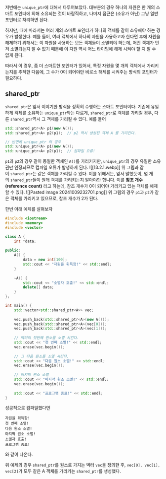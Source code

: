 저번에는 `unique_ptr`에 대해서 다루어보았다. 대부분의 경우 하나의 자원은 한 개의 스마트 포인터에 의해 소유되는 것이 바람직하고, 나머지 접근은 (소유가 아닌) 그냥 일반 포인터로 처리하면 된다.

하지만, 때에 따라서는 여러 개의 스마트 포인터가 하나의 객체를 같이 소유해야 하는 경우가 발생한다. 예를 들어, 여러 객체에서 하나의 자원을 사용하고자 한다면 후에 자원을 해제하기 위해서는 이 자원을 사용하는 모든 객체들이 소멸되야 하는데, 어떤 객체가 먼저 소멸되는지 알 수 없기 때문에 이 자원 역시 어느 타이밍에 해제 시켜야 할 지 알 수 없게 된다.

따라서 이 경우, 좀 더 스마트한 포인터가 있어서, 특정 자원을 몇 개의 객체에서 가리키는지를 추적한 다음에, 그 수가 0이 되어야만 비로소 해제를 시켜주는 방식의 포인터가 필요하다.

## shared_ptr

`shared_ptr`은 앞서 이야기한 방식을 정확히 수행하는 스마트 포인터이다. 기존에 유일하게 객체를 소유하는 `unique_ptr`와는 다르게, `shared_ptr`로 객체를 가리킬 경우, 다른 `shared_ptr`역시 그 객체를 가리킬 수 있다. 예를 들어
```cpp
std::shared_ptr<A> p1(new A());
std::shared_ptr<A> p2(p1);  // p2 역시 생성된 객체 A 를 가리킨다.

// 반면에 unique_ptr 의 경우
std::unique_ptr<A> p1(new A());
std::unique_ptr<A> p2(p1);  // 컴파일 오류!
```
`p1`과 `p2`의 경우 같이 동일한 객체인 `A()`를 가리키지만, `unique_ptr`의 경우 유일한 소유권만 인정되므로 컴파일 오류가 발생하게 된다.
![[13.2.1.webp]]
위 그림과 같이 `shared_ptr`는 같은 객체를 가리킬 수 있다. 이를 위해서는, 앞서 말했듯이, 몇 개의 `shared_ptr`들이 원래 객체를 가리키는지 알아야만 합니다. 이를 **참조 개수(reference count)** 라고 하는데, 참조 개수가 0이 되어야 가리키고 있는 객체를 해제할 수 있다.
![[Pasted image 20241009232701.png]]
위 그림의 경우 `p1`과 `p2`가 같은 객체를 가리키고 있으므로, 참조 개수가 2가 된다.

한번 아래 예제를 살펴보자
```cpp
#include <iostream>
#include <memory>
#include <vector>

class A {
	int *data;
	
public:
	A() {
		data = new int[100];
		std::cout << "자원을 획득함!" << std::endl;
	}
	
	~A() {
		std::cout << "소멸자 호출!" << std::endl;
		delete[] data;
	}
};

int main() {
	std::vector<std::shared_ptr<A>> vec;
	
	vec.push_back(std::shared_ptr<A>(new A()));
	vec.push_back(std::shared_ptr<A>(vec[0]));
	vec.push_back(std::shared_ptr<A>(vec[1]));
	
	// 벡터의 첫번째 원소를 소멸 시킨다.
	std::cout << "첫 번째 소멸!" << std::endl;
	vec.erase(vec.begin());
	
	// 그 다음 원소를 소멸 시킨다.
	std::cout << "다음 원소 소멸!" << std::endl;
	vec.erase(vec.begin());
	
	// 마지막 원소 소멸
	std::cout << "마지막 원소 소멸!" << std::endl;
	vec.erase(vec.begin());
	
	std::cout << "프로그램 종료!" << std::endl;
}
```
성공적으로 컴파일했다면
```
자원을 획득함!
첫 번째 소멸!
다음 원소 소멸!
마지막 원소 소멸!
소멸자 호출!
프로그램 종료!
```
와 같이 나온다.

위 예제의 경우 `shared_ptr`를 원소로 가지는 벡터 `vec`을 정의한 후, `vec[0], vec[1], vec[2]`가 모두 같은 A 객체를 가리키는 `shared_ptr`를 생성했다.

```cpp

```